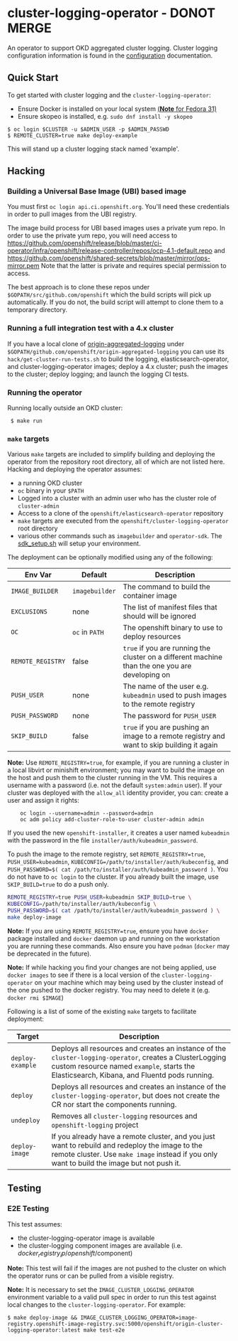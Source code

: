 # cluster-logging-operator - DONOT MERGE
An operator to support OKD aggregated cluster logging.  Cluster logging configuration information
is found in the [configuration](./docs/configuration.md) documentation.

## Quick Start
To get started with cluster logging and the `cluster-logging-operator`:
* Ensure Docker is installed on your local system [(**Note** for Fedora 31)](./docs/fedora31.md)
* Ensure skopeo is installed, e.g. `sudo dnf install -y skopeo`
```
$ oc login $CLUSTER -u $ADMIN_USER -p $ADMIN_PASSWD
$ REMOTE_CLUSTER=true make deploy-example
```
This will stand up a cluster logging stack named 'example'.


## Hacking

### Building a Universal Base Image (UBI) based image

You must first `oc login api.ci.openshift.org`.  You'll need these credentials in order
to pull images from the UBI registry.

The image build process for UBI based images uses a private yum repo.
In order to use the private yum repo, you will need access to
https://github.com/openshift/release/blob/master/ci-operator/infra/openshift/release-controller/repos/ocp-4.1-default.repo
and
https://github.com/openshift/shared-secrets/blob/master/mirror/ops-mirror.pem
Note that the latter is private and requires special permission to access.

The best approach is to clone these repos under `$GOPATH/src/github.com/openshift`
which the build scripts will pick up automatically.  If you do not, the build script
will attempt to clone them to a temporary directory.

### Running a full integration test with a 4.x cluster

If you have a local clone of [origin-aggregated-logging](https://github.com/openshift/origin-aggregated-logging)
under `$GOPATH/github.com/openshift/origin-aggregated-logging` you can use its `hack/get-cluster-run-tests.sh`
to build the logging, elasticsearch-operator, and cluster-logging-operator images; deploy a 4.x cluster;
push the images to the cluster; deploy logging; and launch the logging CI tests.


### Running the operator

Running locally outside an OKD cluster:
```
 $ make run
```
### `make` targets
Various `make` targets are included to simplify building and deploying the operator
from the repository root directory, all of which are not listed here.  Hacking and
deploying the operator assumes:
* a running OKD cluster
* `oc` binary in your `$PATH`
* Logged into a cluster with an admin user who has the cluster role of `cluster-admin`
* Access to a clone of the `openshift/elasticsearch-operator` repository
* `make` targets are executed from the `openshift/cluster-logging-operator` root directory
* various other commands such as `imagebuilder` and `operator-sdk`. The
   [sdk_setup.sh](https://raw.githubusercontent.com/openshift/origin-aggregated-logging/master/hack/sdk_setup.sh) will setup your environment.

The deployment can be optionally modified using any of the following:

| Env Var | Default | Description|
|---------|---------|------------|
|`IMAGE_BUILDER`|`imagebuilder`| The command to build the container image|
|`EXCLUSIONS`|none|The list of manifest files that should will be ignored|
|`OC`|`oc` in `PATH`| The openshift binary to use to deploy resources|
|`REMOTE_REGISTRY`|false|`true` if you are running the cluster on a different machine than the one you are developing on|
|`PUSH_USER`|none|The name of the user e.g. `kubeadmin` used to push images to the remote registry|
|`PUSH_PASSWORD`|none|The password for `PUSH_USER`|
|`SKIP_BUILD`|false|`true` if you are pushing an image to a remote registry and want to skip building it again|

**Note:** Use `REMOTE_REGISTRY=true`, for example, if you are running a cluster in a
    local libvirt or minishift environment; you may want to build the image on the host
    and push them to the cluster running in the VM. This requires a username with a password (i.e. not the default `system:admin` user).
    If your cluster was deployed with the `allow_all` identity provider, you can:
create a user and assign it rights:
```
    oc login --username=admin --password=admin
    oc adm policy add-cluster-role-to-user cluster-admin admin
```

If you used the new `openshift-installer`, it creates a user named `kubeadmin`
    with the password in the file `installer/auth/kubeadmin_password`.

To push the image to the remote registry, set `REMOTE_REGISTRY=true`, `PUSH_USER=kubeadmin`,
`KUBECONFIG=/path/to/installer/auth/kubeconfig`, and
`PUSH_PASSWORD=$( cat /path/to/installer/auth/kubeadmin_password )`.  You do not have to
`oc login` to the cluster.  If you already built the image, use `SKIP_BUILD=true` to do
a push only.

```bash
REMOTE_REGISTRY=true PUSH_USER=kubeadmin SKIP_BUILD=true \
KUBECONFIG=/path/to/installer/auth/kubeconfig \
PUSH_PASSWORD=$( cat /path/to/installer/auth/kubeadmin_password ) \
make deploy-image
```

**Note:** If you are using `REMOTE_REGISTRY=true`, ensure you have `docker` package installed and `docker` daemon up and running on the workstation you are running these commands.  Also ensure you have `podman` (`docker` may be deprecated in the future).


**Note:**  If while hacking you find your changes are not being applied, use
`docker images` to see if there is a local version of the `cluster-logging-operator`
on your machine which may being used by the cluster instead of the one pushed to
the docker registry.  You may need to delete it (e.g. `docker rmi $IMAGE`)

Following is a list of some of the existing `make` targets to facilitate deployment:

|Target|Description|
|------|-----------|
|`deploy-example`|Deploys all resources and creates an instance of the `cluster-logging-operator`, creates a ClusterLogging custom resource named `example`, starts the Elasticsearch, Kibana, and Fluentd pods running.|
|`deploy`|Deploys all resources and creates an instance of the `cluster-logging-operator`, but does not create the CR nor start the components running.|
|`undeploy`|Removes all `cluster-logging` resources and `openshift-logging` project|
|`deploy-image`|If you already have a remote cluster, and you just want to rebuild and redeploy the image to the remote cluster.  Use `make image` instead if you only want to build the image but not push it.|


## Testing

### E2E Testing
This test assumes:
* the cluster-logging-operator image is available
* the cluster-logging component images are available (i.e. $docker_registry_ip/openshift/$component)

**Note:** This test will fail if the images are not pushed to the cluster
on which the operator runs or can be pulled from a visible registry.

**Note:** It is necessary to set the `IMAGE_CLUSTER_LOGGING_OPERATOR` environment variable to a valid pull spec
in order to run this test against local changes to the `cluster-logging-operator`. For example:
```
$ make deploy-image && IMAGE_CLUSTER_LOGGING_OPERATOR=image-registry.openshift-image-registry.svc:5000/openshift/origin-cluster-logging-operator:latest make test-e2e
```
